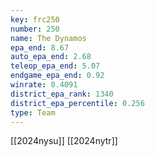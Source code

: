 ```yaml
---
key: frc250
number: 250
name: The Dynamos
epa_end: 8.67
auto_epa_end: 2.68
teleop_epa_end: 5.07
endgame_epa_end: 0.92
winrate: 0.4091
district_epa_rank: 1340
district_epa_percentile: 0.256
type: Team
---
```

[[2024nysu]]
[[2024nytr]]
